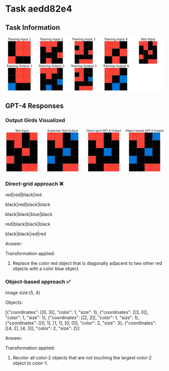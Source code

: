 
# Task aedd82e4

## Task Information

![](images/tasks/aedd82e4.png)

## GPT-4 Responses

### Output Girds Visualized
![](images/solutions/aedd82e4.png)

### Direct-grid approach ❌
red|red|black|red

black|red|black|black

black|black|blue|black

red|black|black|black

black|black|red|red



Answer:

Transformation applied:

1. Replace the color red object that is diagonally adjacent to two other red objects with a color blue object.

### Object-based approach ✅
image size:(5, 4)

Objects:

[{"coordinates": [[0, 3]], "color": 1, "size": 1}, {"coordinates": [[3, 0]], "color": 1, "size": 1}, {"coordinates": [[2, 2]], "color": 1, "size": 1}, {"coordinates": [[0, 1], [1, 1], [0, 0]], "color": 2, "size": 3}, {"coordinates": [[4, 2], [4, 3]], "color": 2, "size": 2}]



Answer:

Transformation applied:

1. Recolor all color-2 objects that are not touching the largest color-2 object to color-1.
